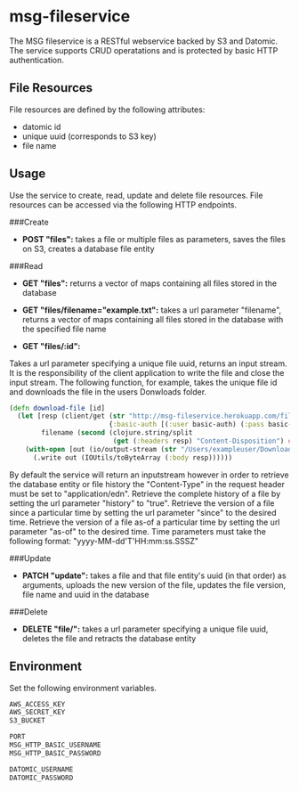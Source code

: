 # msg-fileservice

The MSG fileservice is a RESTful webservice backed by S3 and Datomic.
The service supports CRUD operatations and is protected by basic
HTTP authentication.

## File Resources

File resources are defined by the following attributes:
* datomic id
* unique uuid (corresponds to S3 key)
* file name

## Usage

Use the service to create, read, update and delete file resources.
File resources can be accessed via the following HTTP endpoints.

###Create
* **POST "files":** takes a file or multiple files as parameters, saves the files on S3, creates a database file entity

###Read
* **GET "files":** returns a vector of maps containing all files stored in the database
* **GET "files/filename="example.txt":** takes a url parameter  "filename", returns a vector of maps containing all files stored in the database with the specified file name

* **GET "files/:id":**

Takes a url parameter specifying a unique file uuid, returns an input stream. It is the responsibility of the client application to write the file and close the input stream. The following function, for example, takes the unique file id and downloads the file in the users Donwloads folder.

```clojure
(defn download-file [id]
  (let [resp (client/get (str "http://msg-fileservice.herokuapp.com/files/" id)
                         {:basic-auth [(:user basic-auth) (:pass basic-auth)]})
        filename (second (clojure.string/split
                          (get (:headers resp) "Content-Disposition") #"="))]
    (with-open [out (io/output-stream (str "/Users/exampleuser/Downloads/" filename ))]
      (.write out (IOUtils/toByteArray (:body resp))))))

```
By default the service will return an inputstream however in order to retrieve the database entity or file history the "Content-Type" in the request header must be set to "application/edn".
Retrieve the complete history of a file by setting the url parameter "history" to "true".
Retrieve the version of a file since a particular time by setting the url parameter "since" to the desired time.
Retrieve the version of a file as-of a particular time by setting the url parameter "as-of" to the desired time.
Time parameters must take the following format: "yyyy-MM-dd'T'HH:mm:ss.SSSZ"

###Update
* **PATCH "update":** takes a file and that file entity's uuid (in that order) as arguments, uploads the new version of the file,  updates the file version, file name and uuid in the database

###Delete
* **DELETE "file/<uuid>":** takes a url parameter specifying a unique file uuid, deletes the file and retracts the database entity


## Environment

Set the following environment variables.

```clojure
AWS_ACCESS_KEY
AWS_SECRET_KEY
S3_BUCKET

PORT
MSG_HTTP_BASIC_USERNAME
MSG_HTTP_BASIC_PASSWORD

DATOMIC_USERNAME
DATOMIC_PASSWORD
```
